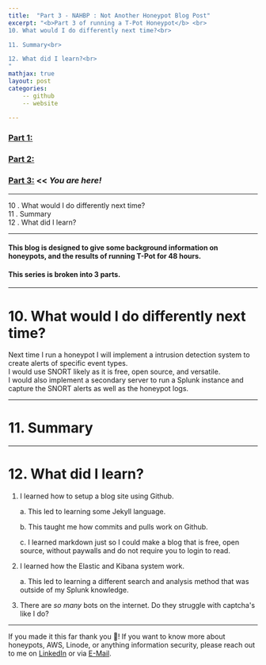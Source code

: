 ```yaml
---
title:  "Part 3 - NAHBP : Not Another Honeypot Blog Post"
excerpt: "<b>Part 3 of running a T-Pot Honeypot</b> <br>
10. What would I do differently next time?<br>

11. Summary<br>

12. What did I learn?<br>
"
mathjax: true
layout: post
categories:
    -- github
    -- website

---
```

### [Part 1:](https://matthewomccorkle.github.io/honeypot-1/)

### [Part 2:](https://matthewomccorkle.github.io/honeypot-2/)

### [Part 3:](https://matthewomccorkle.github.io/honeypot-3/) << *You are here!*

---

10 . What would I do differently next time?
<br>
11 . Summary
<br>
12 . What did I learn?

---

#### This blog is designed to give some background information on honeypots, and the results of running T-Pot for 48 hours.

#### This series is broken into 3 parts.

---

# 10. What would I do differently next time?
Next time I run a honeypot I will implement a intrusion detection system to create alerts of specific event types.<br>
I would use SNORT likely as it is free, open source, and versatile.<br>
I would also implement a secondary server to run a Splunk instance and capture the SNORT alerts as well as the honeypot logs.<br>

---

# 11. Summary

---

# 12. What did I learn?

1. I learned how to setup a blog site using Github. 
   
   a. This led to learning some Jekyll language.

   b. This taught me how commits and pulls work on Github.

   c. I learned markdown just so I could make a blog that is free, open source, without paywalls and do not require you to login to read. 

2. I learned how the Elastic and Kibana system work. 
   
   a. This led to learning a different search and analysis method that was outside of my Splunk knowledge.

3. There are *so many* bots on the internet. Do they struggle with captcha's like I do?

---

If you made it this far thank you 🙌! If you want to know more about honeypots, AWS, Linode, or anything information security, please reach out to me on [LinkedIn](https://www.linkedin.com/in/matthewomccorkle/) or via [E-Mail](mailto:matthew.o.mccorkle@gmail.com).
   
